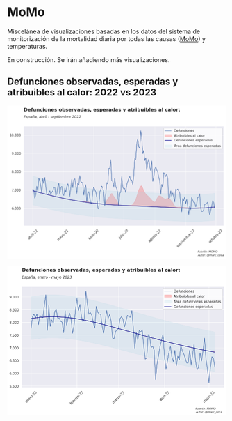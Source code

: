 # MoMo

Miscelánea de visualizaciones basadas en los datos del sistema de monitorización de la mortalidad diaria por todas las causas (<a href = 'https://www.isciii.es/QueHacemos/Servicios/VigilanciaSaludPublicaRENAVE/EnfermedadesTransmisibles/MoMo/Paginas/MoMo.aspx' target = '_blank'>MoMo</a>) y temperaturas.

En construcción. Se irán añadiendo más visualizaciones.

## Defunciones observadas, esperadas y atribuibles al calor: 2022 vs 2023


![2022](https://github.com/mcocam/momo/blob/main/img/defunciones_2022.png)

![2023](https://github.com/mcocam/momo/blob/main/img/defunciones_2023.png)


